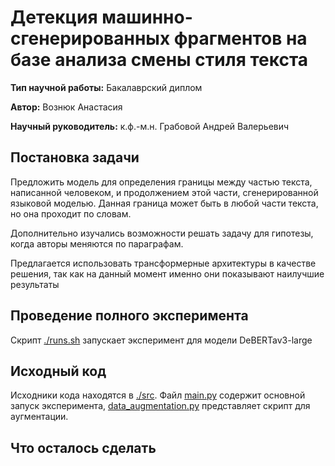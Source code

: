 # Детекция машинно-сгенерированных фрагментов на базе анализа смены стиля текста

**Тип научной работы:** Бакалаврский диплом

**Автор:** Вознюк Анастасия

**Научный руководитель:** к.ф.-м.н. Грабовой Андрей Валерьевич

## Постановка задачи

Предложить модель для определения границы между частью текста, написанной человеком, и продолжением этой части, сгенерированной языковой моделью. Данная граница может быть в любой части текста, но она проходит по словам. 

Дополнительно изучались возможности решать задачу для гипотезы, когда авторы меняются по параграфам.

Предлагается использовать трансформерные архитектуры в качестве решения, так как на данный момент именно они показывают наилучшие результаты

## Проведение полного эксперимента 

Скрипт [./runs.sh](./run_experiment.sh) запускает эксперимент для модели DeBERTav3-large

## Исходный код


Исходники кода находятся в [./src](./code).  Файл [main.py](./code/transformer_baseline.py) содержит основной запуск эксперимента, [data_augmentation.py](./code/data_augmentation.py) представляет скрипт для аугментации.

## Что осталось сделать
